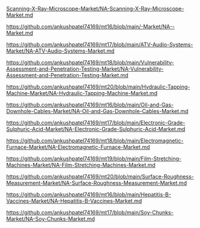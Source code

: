 <p><a href="Scanning-X-Ray-Microscope-Market/NA-Scanning-X-Ray-Microscope-Market.md">Scanning-X-Ray-Microscope-Market/NA-Scanning-X-Ray-Microscope-Market.md</a></p><p><a href="https://github.com/ankushpatel74169/mt16/blob/main/-Market/NA--Market.md">https://github.com/ankushpatel74169/mt16/blob/main/-Market/NA--Market.md</a></p><p><a href="https://github.com/ankushpatel74169/mt17/blob/main/ATV-Audio-Systems-Market/NA-ATV-Audio-Systems-Market.md">https://github.com/ankushpatel74169/mt17/blob/main/ATV-Audio-Systems-Market/NA-ATV-Audio-Systems-Market.md</a></p><p><a href="https://github.com/ankushpatel74169/mt18/blob/main/Vulnerability-Assessment-and-Penetration-Testing-Market/NA-Vulnerability-Assessment-and-Penetration-Testing-Market.md">https://github.com/ankushpatel74169/mt18/blob/main/Vulnerability-Assessment-and-Penetration-Testing-Market/NA-Vulnerability-Assessment-and-Penetration-Testing-Market.md</a></p><p><a href="https://github.com/ankushpatel74169/mt20/blob/main/Hydraulic-Tapping-Machine-Market/NA-Hydraulic-Tapping-Machine-Market.md">https://github.com/ankushpatel74169/mt20/blob/main/Hydraulic-Tapping-Machine-Market/NA-Hydraulic-Tapping-Machine-Market.md</a></p><p><a href="https://github.com/ankushpatel74169/mt16/blob/main/Oil-and-Gas-Downhole-Cables-Market/NA-Oil-and-Gas-Downhole-Cables-Market.md">https://github.com/ankushpatel74169/mt16/blob/main/Oil-and-Gas-Downhole-Cables-Market/NA-Oil-and-Gas-Downhole-Cables-Market.md</a></p><p><a href="https://github.com/ankushpatel74169/mt17/blob/main/Electronic-Grade-Sulphuric-Acid-Market/NA-Electronic-Grade-Sulphuric-Acid-Market.md">https://github.com/ankushpatel74169/mt17/blob/main/Electronic-Grade-Sulphuric-Acid-Market/NA-Electronic-Grade-Sulphuric-Acid-Market.md</a></p><p><a href="https://github.com/ankushpatel74169/mt18/blob/main/Electromagnetic-Furnace-Market/NA-Electromagnetic-Furnace-Market.md">https://github.com/ankushpatel74169/mt18/blob/main/Electromagnetic-Furnace-Market/NA-Electromagnetic-Furnace-Market.md</a></p><p><a href="https://github.com/ankushpatel74169/mt19/blob/main/Film-Stretching-Machines-Market/NA-Film-Stretching-Machines-Market.md">https://github.com/ankushpatel74169/mt19/blob/main/Film-Stretching-Machines-Market/NA-Film-Stretching-Machines-Market.md</a></p><p><a href="https://github.com/ankushpatel74169/mt20/blob/main/Surface-Roughness-Measurement-Market/NA-Surface-Roughness-Measurement-Market.md">https://github.com/ankushpatel74169/mt20/blob/main/Surface-Roughness-Measurement-Market/NA-Surface-Roughness-Measurement-Market.md</a></p><p><a href="https://github.com/ankushpatel74169/mt16/blob/main/Hepatitis-B-Vaccines-Market/NA-Hepatitis-B-Vaccines-Market.md">https://github.com/ankushpatel74169/mt16/blob/main/Hepatitis-B-Vaccines-Market/NA-Hepatitis-B-Vaccines-Market.md</a></p><p><a href="https://github.com/ankushpatel74169/mt17/blob/main/Soy-Chunks-Market/NA-Soy-Chunks-Market.md">https://github.com/ankushpatel74169/mt17/blob/main/Soy-Chunks-Market/NA-Soy-Chunks-Market.md</a></p>
